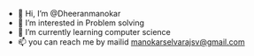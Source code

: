 - 👋 Hi, I’m @Dheeranmanokar
- 👀 I’m interested in Problem solving
- 🌱 I’m currently learning computer science
- 📫 you can reach me by mailid manokarselvarajsv@gmail.com

<!---
Dheeranmanokar/Dheeranmanokar is a ✨ special ✨ repository because its `README.md` (this file) appears on your GitHub profile.
You can click the Preview link to take a look at your changes.
--->
